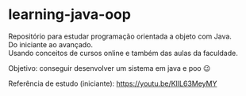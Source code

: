 # learning-java-oop

Repositório para estudar programação orientada a objeto com Java. <br>
Do iniciante ao avançado. <br>
Usando conceitos de cursos online e também das aulas da faculdade. 

Objetivo: conseguir desenvolver um sistema em java e poo 😉

Referência de estudo (iniciante):  https://youtu.be/KlIL63MeyMY
